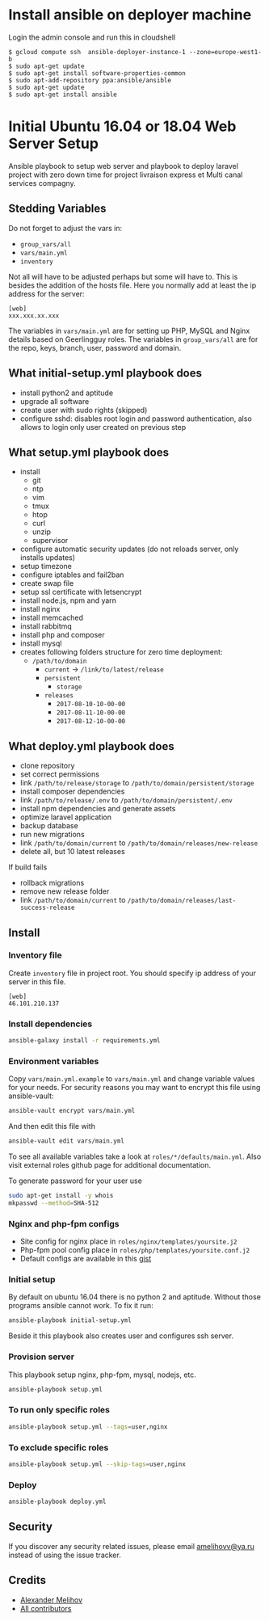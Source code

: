 
# Install ansible on deployer machine

Login the admin console and run this in cloudshell

````shell script
$ gcloud compute ssh  ansible-deployer-instance-1 --zone=europe-west1-b
$ sudo apt-get update
$ sudo apt-get install software-properties-common
$ sudo apt-add-repository ppa:ansible/ansible
$ sudo apt-get update
$ sudo apt-get install ansible
````

# Initial Ubuntu 16.04 or 18.04 Web Server Setup

Ansible playbook to setup web server and playbook to deploy laravel project with
zero down time for project livraison express et Multi canal services compagny.

## Stedding Variables
Do not forget to adjust the vars in:

* `group_vars/all`
* `vars/main.yml`
* `inventory`

Not all will have to be adjusted perhaps but some will have to. This is besides the addition of the hosts file. Here you normally add at least the ip address for the server:
````
[web]
xxx.xxx.xx.xxx
````
The variables in `vars/main.yml` are for setting up PHP, MySQL and Nginx details based on Geerlingguy roles. The variables in `group_vars/all` are for the repo, keys, branch, user, password and domain.

## What initial-setup.yml playbook does

- install python2 and aptitude
- upgrade all software
- create user with sudo rights (skipped)
- configure sshd: disables root login and password authentication, also allows
  to login only user created on previous step

## What setup.yml playbook does

- install
    - git
    - ntp
    - vim
    - tmux
    - htop
    - curl
    - unzip
    - supervisor
- configure automatic security updates (do not reloads server, only installs updates)
- setup timezone
- configure iptables and fail2ban
- create swap file
- setup ssl certificate with letsencrypt
- install node.js, npm and yarn
- install nginx
- install memcached
- install rabbitmq
- install php and composer
- install mysql
- creates following folders structure for zero time deployment:
    - `/path/to/domain`
        - `current` -> `/link/to/latest/release`
        - `persistent`
            - `storage`
        - `releases`
            - `2017-08-10-10-00-00`
            - `2017-08-11-10-00-00`
            - `2017-08-12-10-00-00`

## What deploy.yml playbook does

- clone repository
- set correct permissions
- link `/path/to/release/storage` to `/path/to/domain/persistent/storage`
- install composer dependencies
- link `/path/to/release/.env` to `/path/to/domain/persistent/.env`
- install npm dependencies and generate assets
- optimize laravel application
- backup database
- run new migrations
- link `/path/to/domain/current` to `/path/to/domain/releases/new-release`
- delete all, but 10 latest releases

If build fails

- rollback migrations
- remove new release folder
- link `/path/to/domain/current` to `/path/to/domain/releases/last-success-release`

## Install

### Inventory file

Create `inventory` file in project root. You should specify ip address of your
server in this file.

```
[web]
46.101.210.137
```

### Install dependencies

```bash
ansible-galaxy install -r requirements.yml
```

### Environment variables

Copy `vars/main.yml.example` to `vars/main.yml` and change variable values for
your needs. For security reasons you may want to encrypt this file using
ansible-vault:
```bash
ansible-vault encrypt vars/main.yml
```
And then edit this file
with
```bash
ansible-vault edit vars/main.yml
```

To see all available variables take a look at `roles/*/defaults/main.yml`. Also
visit external roles github page for additional documentation.

To generate password for your user use

```bash
sudo apt-get install -y whois
mkpasswd --method=SHA-512
```

### Nginx and php-fpm configs

- Site config for nginx place in `roles/nginx/templates/yoursite.j2`
- Php-fpm pool config place in `roles/php/templates/yoursite.conf.j2`
- Default configs are available in this
  [gist](https://gist.github.com/melihovv/ff11a76ee8b4fba28ecb4b681cb91818)

### Initial setup

By default on ubuntu 16.04 there is no python 2 and aptitude. Without those
programs ansible cannot work. To fix it run:

```bash
ansible-playbook initial-setup.yml
```

Beside it this playbook also creates user and configures ssh server.

### Provision server

This playbook setup nginx, php-fpm, mysql, nodejs, etc.

```bash
ansible-playbook setup.yml
```

### To run only specific roles

```bash
ansible-playbook setup.yml --tags=user,nginx
```

### To exclude specific roles

```bash
ansible-playbook setup.yml --skip-tags=user,nginx
```

### Deploy

```bash
ansible-playbook deploy.yml
```

## Security

If you discover any security related issues, please email amelihovv@ya.ru instead of using the issue tracker.

## Credits

- [Alexander Melihov](https://github.com/melihovv)
- [All contributors](https://github.com/melihovv/initial-webserver-setup/graphs/contributors)
